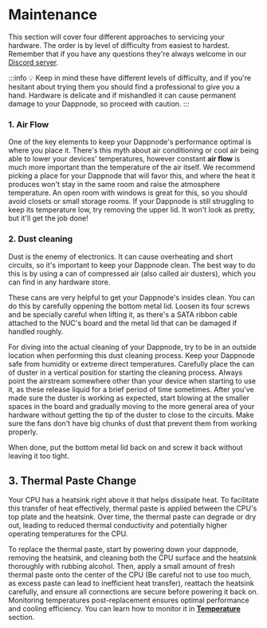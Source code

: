 # Maintenance

This section will cover four different approaches to servicing your hardware. The order is by level of difficulty from easiest to hardest. Remember that if you have any questions they're always welcome in our [Discord server](https://discord.gg/dappnode).

:::info
💡 Keep in mind these have different levels of difficulty, and if you're hesitant about trying them you should find a professional to give you a hand. Hardware is delicate and if mishandled it can cause permanent damage to your Dappnode, so proceed with caution.
:::

### 1. Air Flow

One of the key elements to keep your Dappnode's performance optimal is where you place it. There's this myth about air conditioning or cool air being able to lower your devices' temperatures, however constant **air flow** is much more important than the temperature of the air itself. We recommend picking a place for your Dappnode that will favor this, and where the heat it produces won't stay in the same room and raise the atmosphere temperature. An open room with windows is great for this, so you should avoid closets or small storage rooms. If your Dappnode is still struggling to keep its temperature low, try removing the upper lid. It won't look as pretty, but it'll get the job done!

### 2. Dust cleaning

Dust is the enemy of electronics. It can cause overheating and short circuits, so it's important to keep your Dappnode clean. The best way to do this is by using a can of compressed air (also called air dusters), which you can find in any hardware store.

These cans are very helpful to get your Dappnode's insides clean. You can do this by carefully oppening the bottom metal lid. Loosen its four screws and be specially careful when lifting it, as there's a SATA ribbon cable attached to the NUC's board and the metal lid that can be damaged if handled roughly.

For diving into the actual cleaning of your Dappnode, try to be in an outside location when performing this dust cleaning process. Keep your Dappnode safe from humidity or extreme direct temperatures. Carefully place the can of duster in a vertical position for starting the cleaning process. Always point the airstream somewhere other than your device when starting to use it, as these release liquid for a brief period of time sometimes. After you've made sure the duster is working as expected, start blowing at the smaller spaces in the board and gradually moving to the more general area of your hardware without getting the tip of the duster to close to the circuits. Make sure the fans don't have big chunks of dust that prevent them from working properly.

When done, put the bottom metal lid back on and screw it back without leaving it too tight.

## 3. Thermal Paste Change

Your CPU has a heatsink right above it that helps dissipate heat. To facilitate this transfer of heat effectively, thermal paste is applied between the CPU's top plate and the heatsink. Over time, the thermal paste can degrade or dry out, leading to reduced thermal conductivity and potentially higher operating temperatures for the CPU.

To replace the thermal paste, start by powering down your dappnode, removing the heatsink, and cleaning both the CPU surface and the heatsink thoroughly with rubbing alcohol. Then, apply a small amount of fresh thermal paste onto the center of the CPU (Be careful not to use too much, as excess paste can lead to inefficient heat transfer), reattach the heatsink carefully, and ensure all connections are secure before powering it back on. Monitoring temperatures post-replacement ensures optimal performance and cooling efficiency. You can learn how to monitor it in [**Temperature**](/docs/user/hardware/temperature) section.

